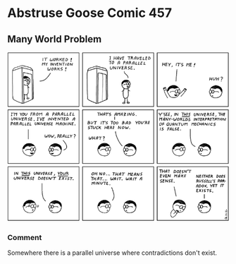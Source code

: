 # Abstruse Goose Comic 457
## Many World Problem

![image](comics/many_first_world_problem.png)
### Comment
Somewhere there is a parallel universe where contradictions don't exist.
